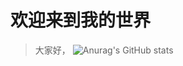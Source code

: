 # 欢迎来到我的世界
>大家好，
![Anurag's GitHub stats](https://github-readme-stats.vercel.app/api?username=dzmyyds&theme=shades-of-purple&show_icons=true)
